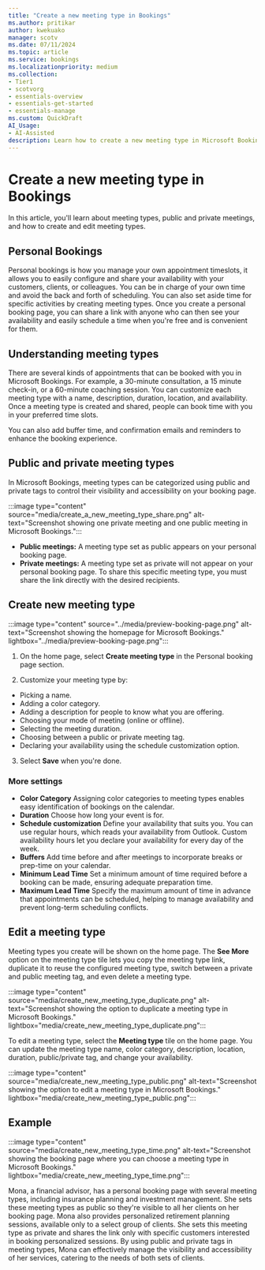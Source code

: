```yaml
---  
title: "Create a new meeting type in Bookings"  
ms.author: pritikar
author: kwekuako
manager: scotv
ms.date: 07/11/2024  
ms.topic: article
ms.service: bookings
ms.localizationpriority: medium
ms.collection:
- Tier1
- scotvorg
- essentials-overview
- essentials-get-started
- essentials-manage
ms.custom: QuickDraft
AI_Usage:  
- AI-Assisted
description: Learn how to create a new meeting type in Microsoft Bookings.
---  
```


# Create a new meeting type in Bookings

In this article, you'll learn about meeting types, public and private meetings, and how to create and edit meeting types.

## Personal Bookings

Personal bookings is how you manage your own appointment timeslots, it allows you to easily configure and share your availability with your customers, clients, or colleagues. You can be in charge of your own time and avoid the back and forth of scheduling. You can also set aside time for specific activities by creating meeting types. Once you create a personal booking page, you can share a link with anyone who can then see your availability and easily schedule a time when you're free and is convenient for them.

## Understanding meeting types

There are several kinds of appointments that can be booked with you in Microsoft Bookings. For example, a 30-minute consultation, a 15 minute check-in, or a 60-minute coaching session. You can customize each meeting type with a name, description, duration, location, and availability. Once a meeting type is created and shared, people can book time with you in your preferred time slots.

You can also add buffer time, and confirmation emails and reminders to enhance the booking experience.

## Public and private meeting types

In Microsoft Bookings, meeting types can be categorized using public and private tags to control their visibility and accessibility on your booking page.

:::image type="content" source="media/create_a_new_meeting_type_share.png" alt-text="Screenshot showing one private meeting and one public meeting in Microsoft Bookings.":::

- **Public meetings:** A meeting type set as public appears on your personal booking page.
- **Private meetings:** A meeting type set as private will not appear on your personal booking page. To share this specific meeting type, you must share the link directly with the desired recipients.

## Create new meeting type

:::image type="content" source="../media/preview-booking-page.png" alt-text="Screenshot showing the homepage for Microsoft Bookings." lightbox="../media/preview-booking-page.png":::

1. On the home page, select **Create meeting type** in the Personal booking page section.

2. Customize your meeting type by:

- Picking a name.
- Adding a color category.
- Adding a description for people to know what you are offering.
- Choosing your mode of meeting (online or offline).
- Selecting the meeting duration.
- Choosing between a public or private meeting tag.
- Declaring your availability using the schedule customization option.

3. Select **Save** when you're done.

### More settings

- **Color Category**  Assigning color categories to meeting types enables easy identification of bookings on the calendar.
- **Duration**  Choose how long your event is for.
- **Schedule customization**  Define your availability that suits you. You can use regular hours, which reads your availability from Outlook. Custom availability hours let you declare your availability for every day of the week.
- **Buffers**  Add time before and after meetings to incorporate breaks or prep-time on your calendar.
- **Minimum Lead Time**  Set a minimum amount of time required before a booking can be made, ensuring adequate preparation time.
- **Maximum Lead Time**  Specify the maximum amount of time in advance that appointments can be scheduled, helping to manage availability and prevent long-term scheduling conflicts.

## Edit a meeting type

Meeting types you create will be shown on the home page. The **See More** option on the meeting type tile lets you copy the meeting type link, duplicate it to reuse the configured meeting type, switch between a private and public meeting tag, and even delete a meeting type.

:::image type="content" source="media/create_new_meeting_type_duplicate.png" alt-text="Screenshot showing the option to duplicate a meeting type in Microsoft Bookings." lightbox="media/create_new_meeting_type_duplicate.png":::

To edit a meeting type, select the **Meeting type** tile on the home page. You can update the meeting type name, color category, description, location, duration, public/private tag, and change your availability.

:::image type="content" source="media/create_new_meeting_type_public.png" alt-text="Screenshot showing the option to edit a meeting type in Microsoft Bookings." lightbox="media/create_new_meeting_type_public.png":::

## Example

:::image type="content" source="media/create_new_meeting_type_time.png" alt-text="Screenshot showing the booking page where you can choose a meeting type in Microsoft Bookings." lightbox="media/create_new_meeting_type_time.png":::

Mona, a financial advisor, has a personal booking page with several meeting types, including insurance planning and investment management. She sets these meeting types as public so they're visible to all her clients on her booking page.
Mona also provides personalized retirement planning sessions, available only to a select group of clients. She sets this meeting type as private and shares the link only with specific customers interested in booking personalized sessions. By using public and private tags in meeting types, Mona can effectively manage the visibility and accessibility of her services, catering to the needs of both sets of clients.
